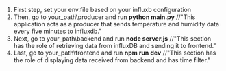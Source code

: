 1. First step, set your env.file based on your influxb configuration
2. Then, go to your_path\producer and run **python main.py** //"This application acts as a producer that sends temperature and humidity data every five minutes to influxdb."
3. Next, go to your_path\backend and run **node server.js** //"This section has the role of retrieving data from influxDB and sending it to frontend."
4. Last, go to your_path\frontend and run **npm run dev** //"This section has the role of displaying data received from backend and has time filter."
